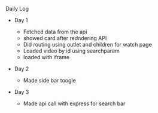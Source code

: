 Daily Log
- Day 1 
     - Fetched data from the api 
    - showed card after redndering API
    - Did routing using outlet and children for watch page
    - Loaded video by id using searchparam
    - loaded with iframe

- Day 2
     - Made side bar toogle

- Day 3
     - Made api call with express for search bar
     
     